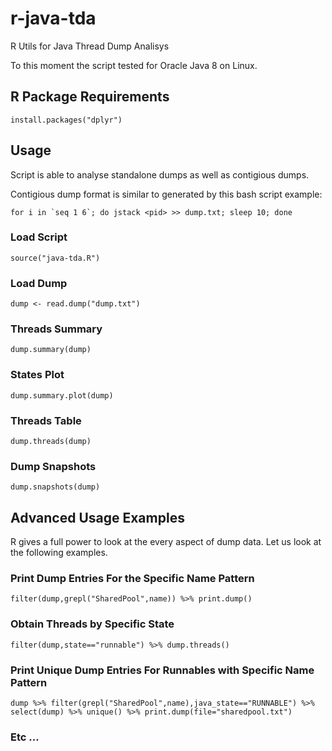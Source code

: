 # r-java-tda
R Utils for Java Thread Dump Analisys

To this moment the script tested for Oracle Java 8 on Linux.

## R Package Requirements

`install.packages("dplyr")`

## Usage

Script is able to analyse standalone dumps as well as contigious dumps.

Contigious dump format is similar to generated by this bash script example:

```for i in `seq 1 6`; do jstack <pid> >> dump.txt; sleep 10; done```


### Load Script
`source("java-tda.R")`

### Load Dump

`dump <- read.dump("dump.txt")`

### Threads Summary

`dump.summary(dump)`

### States Plot

`dump.summary.plot(dump)`

### Threads Table

`dump.threads(dump)`

### Dump Snapshots

`dump.snapshots(dump)`

## Advanced Usage Examples

R gives a full power to look at the every aspect of dump data. Let us look at the following examples.

### Print Dump Entries For the Specific Name Pattern

`filter(dump,grepl("SharedPool",name)) %>% print.dump()`

### Obtain Threads by Specific State

`filter(dump,state=="runnable") %>% dump.threads()`

### Print Unique Dump Entries For Runnables with Specific Name Pattern
`dump %>% filter(grepl("SharedPool",name),java_state=="RUNNABLE") %>% select(dump) %>% unique() %>% print.dump(file="sharedpool.txt")`
### Etc ...


